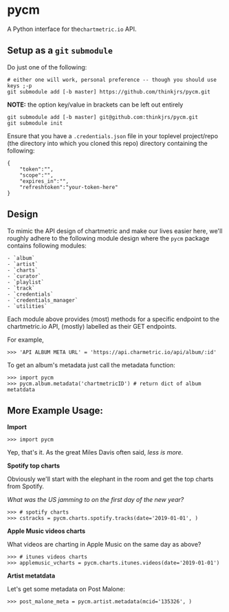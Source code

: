 # pycm
A Python interface for the`chartmetric.io` API.

## Setup as a `git` `submodule`
Do just one of the following:

```
# either one will work, personal preference -- though you should use keys ;-p
git submodule add [-b master] https://github.com/thinkjrs/pycm.git
```

**NOTE:** the option key/value in brackets can be left out entirely  

```{Bash}
git submodule add [-b master] git@github.com:thinkjrs/pycm.git
git submodule init
```
Ensure that you have a `.credentials.json` file in your toplevel project/repo
(the directory into which you cloned this repo) directory containing the
following:  

```{json}
{
    "token":"",
    "scope":"",
    "expires_in":"",
    "refreshtoken":"your-token-here"
}
```
## Design 

To mimic the API design of chartmetric and make our lives easier here,
we'll roughly adhere to the following module design where the `pycm` package 
contains following modules:  

    - `album`
    - `artist`
    - `charts`
    - `curator`
    - `playlist`
    - `track`
    - `credentials`
    - `credentials_manager`
    - `utilities`

Each module above provides (most) methods for a specific endpoint
to the chartmetric.io API, (mostly) labelled as their GET endpoints.  

For example,
```{Python}
>>> 'API ALBUM META URL' = 'https://api.charmetric.io/api/album/:id'
```
To get an album's metadata just call the metadata function:
```
>>> import pycm
>>> pycm.album.metadata('chartmetricID') # return dict of album metatdata
```

## More Example Usage:

**Import**
```{Python}
>>> import pycm
```
Yep, that's it. As the great Miles Davis often said, *less is more.*

**Spotify top charts**  

Obviously we'll start with the elephant in the room and get the top
charts from Spotify.

*What was the US jamming to on the first day of the new year?*
```{Python}
>>> # spotify charts
>>> cstracks = pycm.charts.spotify.tracks(date='2019-01-01', ) 
```
**Apple Music videos charts**  

What videos are charting in Apple Music on the same day as above?
```{Python}
>>> # itunes videos charts
>>> applemusic_vcharts = pycm.charts.itunes.videos(date='2019-01-01')
```
**Artist metatdata**

Let's get some metadata on Post Malone:
```{Python}
>>> post_malone_meta = pycm.artist.metadata(mcid='135326', )
```
